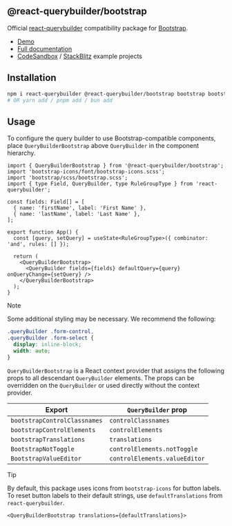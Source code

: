 ## @react-querybuilder/bootstrap

Official [react-querybuilder](https://npmjs.com/package/react-querybuilder) compatibility package for [Bootstrap](https://getbootstrap.com/).

- [Demo](https://react-querybuilder.js.org/demo/bootstrap)
- [Full documentation](https://react-querybuilder.js.org/)
- [CodeSandbox](https://react-querybuilder.js.org/sandbox?t=bootstrap) / [StackBlitz](https://react-querybuilder.js.org/sandbox?p=stackblitz&t=bootstrap) example projects

## Installation

```bash
npm i react-querybuilder @react-querybuilder/bootstrap bootstrap bootstrap-icons
# OR yarn add / pnpm add / bun add
```

## Usage

To configure the query builder to use Bootstrap-compatible components, place `QueryBuilderBootstrap` above `QueryBuilder` in the component hierarchy.

```tsx
import { QueryBuilderBootstrap } from '@react-querybuilder/bootstrap';
import 'bootstrap-icons/font/bootstrap-icons.scss';
import 'bootstrap/scss/bootstrap.scss';
import { type Field, QueryBuilder, type RuleGroupType } from 'react-querybuilder';

const fields: Field[] = [
  { name: 'firstName', label: 'First Name' },
  { name: 'lastName', label: 'Last Name' },
];

export function App() {
  const [query, setQuery] = useState<RuleGroupType>({ combinator: 'and', rules: [] });

  return (
    <QueryBuilderBootstrap>
      <QueryBuilder fields={fields} defaultQuery={query} onQueryChange={setQuery} />
    </QueryBuilderBootstrap>
  );
}
```

> [!NOTE]
>
> Some additional styling may be necessary. We recommend the following:
>
> ```css
> .queryBuilder .form-control,
> .queryBuilder .form-select {
>   display: inline-block;
>   width: auto;
> }
> ```

`QueryBuilderBootstrap` is a React context provider that assigns the following props to all descendant `QueryBuilder` elements. The props can be overridden on the `QueryBuilder` or used directly without the context provider.

| Export                       | `QueryBuilder` prop           |
| ---------------------------- | ----------------------------- |
| `bootstrapControlClassnames` | `controlClassnames`           |
| `bootstrapControlElements`   | `controlElements`             |
| `bootstrapTranslations`      | `translations`                |
| `BootstrapNotToggle`         | `controlElements.notToggle`   |
| `BootstrapValueEditor`       | `controlElements.valueEditor` |

> [!TIP]
>
> By default, this package uses icons from `bootstrap-icons` for button labels. To reset button labels to their default strings, use `defaultTranslations` from `react-querybuilder`.
>
> ```tsx
> <QueryBuilderBootstrap translations={defaultTranslations}>
> ```
